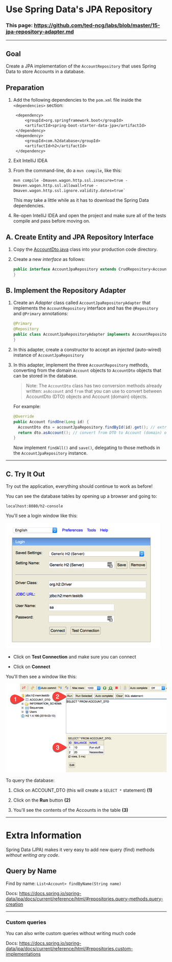 # Use Spring Data's JPA Repository

### This page: https://github.com/ted-ncg/labs/blob/master/15-jpa-repository-adapter.md

----

## Goal 

Create a JPA implementation of the `AccountRepository` that uses Spring Data to store Accounts in a database.

## Preparation

1. Add the following dependencies to the `pom.xml` file inside the `<dependencies>` section:

        <dependency>
            <groupId>org.springframework.boot</groupId>
            <artifactId>spring-boot-starter-data-jpa</artifactId>
        </dependency>
        <dependency>
            <groupId>com.h2database</groupId>
            <artifactId>h2</artifactId>
        </dependency>

1. Exit IntelliJ IDEA 

1. From the command-line, do a `mvn compile`, like this:

   ```
   mvn compile -Dmaven.wagon.http.ssl.insecure=true -Dmaven.wagon.http.ssl.allowall=true -Dmaven.wagon.http.ssl.ignore.validity.dates=true`
   ```
   
   This may take a little while as it has to download the Spring Data dependencies.
   
1. Re-open IntelliJ IDEA and open the project and make sure all of the tests compile and pass before moving on.

## A. Create Entity and JPA Repository Interface

1. Copy the [AccountDto.java](AccountDto.java) class into your production code directory.

1. Create a new *interface* as follows:

    ```java
    public interface AccountJpaRepository extends CrudRepository<AccountDto, Long> {
    }
    ```

## B. Implement the Repository Adapter

1. Create an *Adapter* class called `AccountJpaRepositoryAdapter` that implements the `AccountRepository` interface
   and has the `@Repository` and `@Primary` annotations:

    ```java
    @Primary
    @Repository
    public class AccountJpaRepositoryAdapter implements AccountRepository {
    }
    ```

1. In this adapter, create a constructor to accept an *injected* (auto-wired) instance of `AccountJpaRepository`

1. In this adapter, implement the three `AccountRepository` methods, 
   converting from the domain `Account` objects to `AccountDto` objects that can be stored in the database.
   
   >Note: The `AccountDto` class has two conversion methods already written: `asAccount` and `from`
   >that you can use to convert between AccountDto (DTO) objects and Account (domain) objects.
   
   For example: 

    ```java
    @Override
    public Account findOne(Long id) {
      AccountDto dto = accountJpaRepository.findById(id).get(); // extract from Optional
      return dto.asAccount(); // convert from DTO to Account (domain) object
    }    
    ```

    Now implement `findAll()` and `save()`, delegating to those methods in the `AccountJpaRepository` instance.

----

## C. Try It Out

Try out the application, everything should continue to work as before!

You can see the database tables by opening up a browser and going to:

```
localhost:8080/h2-console
```

You'll see a login window like this:

![](h2console-login.png)

* Click on **Test Connection** and make sure you can connect

* Click on **Connect** 

You'll then see a window like this:

![](h2console-select.png)

To query the database:

1. Click on ACCOUNT_DTO (this will create a `SELECT *` statement) **(1)**

1. Click on the **Run** button **(2)**

1. You'll see the contents of the Accounts in the table **(3)**

----

# Extra Information

Spring Data (JPA) makes it very easy to add new query (find) methods *without writing any code*.

## Query by Name

Find by name: `List<Account> findByName(String name)`

Docs: https://docs.spring.io/spring-data/jpa/docs/current/reference/html/#repositories.query-methods.query-creation

---

### Custom queries

You can also write custom queries without writing much code
 
Docs: https://docs.spring.io/spring-data/jpa/docs/current/reference/html/#repositories.custom-implementations
